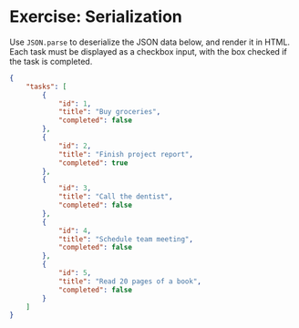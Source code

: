 # Exercise: Serialization

Use `JSON.parse` to deserialize the JSON data below, and render it in
HTML. Each task must be displayed as a checkbox input, with the box
checked if the task is completed.

```json
{
    "tasks": [
        {
            "id": 1,
            "title": "Buy groceries",
            "completed": false
        },
        {
            "id": 2,
            "title": "Finish project report",
            "completed": true
        },
        {
            "id": 3,
            "title": "Call the dentist",
            "completed": false
        },
        {
            "id": 4,
            "title": "Schedule team meeting",
            "completed": false
        },
        {
            "id": 5,
            "title": "Read 20 pages of a book",
            "completed": false
        }
    ]
}
```
